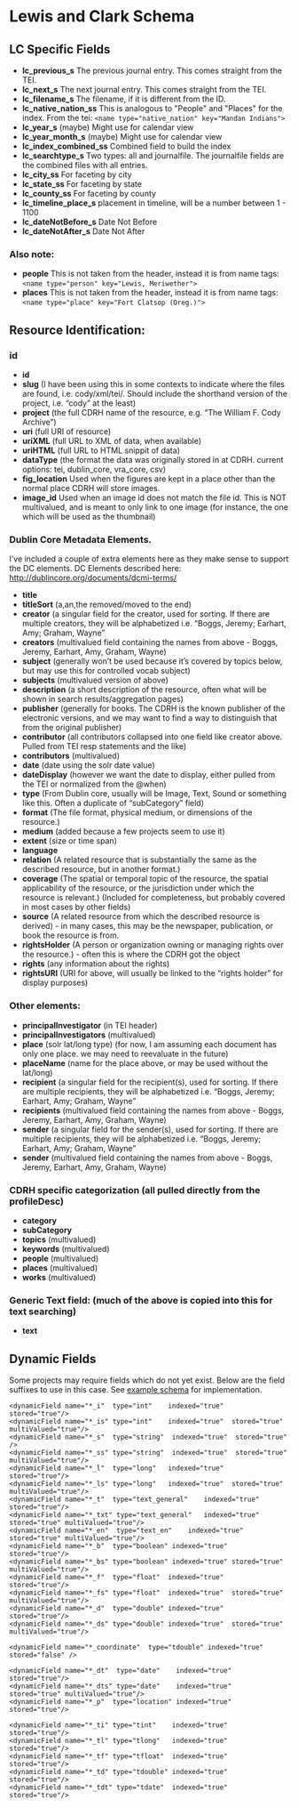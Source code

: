 # Lewis and Clark Schema

## LC Specific Fields

* **lc_previous_s** The previous journal entry. This comes straight from the TEI.
* **lc_next_s** The next journal entry. This comes straight from the TEI.
* **lc_filename_s** The filename, if it is different from the ID. 
* **lc_native_nation_ss** This is analogous to "People" and "Places" for the index. From the tei: `<name type="native_nation" key="Mandan Indians">`
* **lc_year_s** (maybe) Might use for calendar view
* **lc_year_month_s** (maybe)  Might use for calendar view
* **lc_index_combined_ss** Combined field to build the index
* **lc_searchtype_s** Two types: all and journalfile. The journalfile fields are the combined files with all entries.
* **lc_city_ss** For faceting by city
* **lc_state_ss** For faceting by state
* **lc_county_ss** For faceting by county
* **lc_timeline_place_s** placement in timeline, will be a number between 1 - 1100
* **lc_dateNotBefore_s** Date Not Before
* **lc_dateNotAfter_s** Date Not After


### Also note: 

* **people** This is not taken from the header, instead it is from name tags: `<name type="person" key="Lewis, Meriwether">`
* **places** This is not taken from the header, instead it is from name tags: `<name type="place" key="Fort Clatsop (Oreg.)">`

## Resource Identification:

### id
* **id**
* **slug** (I have been using this in some contexts to indicate where the files are found, i.e. cody/xml/tei/. Should include the shorthand version of the project, i.e. “cody” at the least)
* **project** (the full CDRH name of the resource, e.g. “The William F. Cody Archive”)
* **uri** (full URI of resource)
* **uriXML** (full URL to XML of data, when available)
* **uriHTML** (full URL to HTML snippit of data)
* **dataType** (the format the data was originally stored in at CDRH. current options: tei, dublin_core, vra_core, csv)
* **fig_location** Used when the figures are kept in a place other than the normal place CDRH will store images. 
* **image_id** Used when an image id does not match the file id. This is NOT multivalued, and is meant to only link to one image (for instance, the one which will be used as the thumbnail)

### Dublin Core Metadata Elements. 

I’ve included a couple of extra elements here as they make sense to support the DC elements. DC Elements described here: http://dublincore.org/documents/dcmi-terms/

* **title**
* **titleSort** (a,an,the removed/moved to the end)
* **creator** (a singular field for the creator, used for sorting. If there are multiple creators, they will be alphabetized  i.e. “Boggs, Jeremy; Earhart, Amy; Graham, Wayne”
* **creators** (multivalued field containing the names from above - <field>Boggs, Jeremy</field>, <field>Earhart, Amy</field>, <field>Graham, Wayne</field>)
* **subject** (generally won’t be used because it’s covered by topics below, but may use this for controlled vocab subject)
* **subjects** (multivalued version of above)
* **description** (a short description of the resource, often what will be shown in search results/aggregation pages)
* **publisher** (generally for books. The CDRH is the known publisher of the electronic versions, and we may want to find a way to distinguish that from the original publisher)
* **contributor** (all contributors collapsed into one field like creator above. Pulled from TEI resp statements and the like)
* **contributors** (multivalued)
* **date** (date using the solr date value)
* **dateDisplay** (however we want the date to display, either pulled from the TEI or normalized from the @when)
* **type** (From Dublin core, usually will be Image, Text, Sound or something like this. Often a duplicate of “subCategory” field)
* **format** (The file format, physical medium, or dimensions of the resource.)
* **medium** (added because a few projects seem to use it)
* **extent** (size or time span)
* **language**
* **relation** (A related resource that is substantially the same as the described resource, but in another format.)
* **coverage** (The spatial or temporal topic of the resource, the spatial applicability of the resource, or the jurisdiction under which the resource is relevant.) (Included for completeness, but probably covered in most cases by other fields)
* **source** (A related resource from which the described resource is derived) - in many cases, this may be the newspaper, publication, or book the resource is from.
* **rightsHolder** (A person or organization owning or managing rights over the resource.) - often this is where the CDRH got the object
* **rights** (any information about the rights)
* **rightsURI** (URI for above, will usually be linked to the “rights holder” for display purposes)

### Other elements: 

* **principalInvestigator** (in TEI header)
* **principalInvestigators** (multivalued)
* **place** (solr lat/long type) (for now, I am assuming each document has only one place. we may need to reevaluate in the future)
* **placeName** (name for the place above, or may be used without the lat/long)
* **recipient** (a singular field for the recipient(s), used for sorting. If there are multiple recipients, they will be alphabetized  i.e. “Boggs, Jeremy; Earhart, Amy; Graham, Wayne”
* **recipients** (multivalued field containing the names from above - <field>Boggs, Jeremy</field>, <field>Earhart, Amy</field>, <field>Graham, Wayne</field>)
* **sender** (a singular field for the sender(s), used for sorting. If there are multiple recipients, they will be alphabetized  i.e. “Boggs, Jeremy; Earhart, Amy; Graham, Wayne”
* **sender** (multivalued field containing the names from above - <field>Boggs, Jeremy</field>, <field>Earhart, Amy</field>, <field>Graham, Wayne</field>)

### CDRH specific categorization (all pulled directly from the profileDesc)

* **category**
* **subCategory**
* **topics** (multivalued)
* **keywords** (multivalued)
* **people** (multivalued)
* **places** (multivalued)
* **works** (multivalued)

### Generic Text field: (much of the above is copied into this for text searching)

* **text**

## Dynamic Fields

Some projects may require fields which do not yet exist. Below are the field suffixes to use in this case. See [example schema](solr_example_files/api_projectName_test/conf/schema.xml) for implementation.

    <dynamicField name="*_i"  type="int"    indexed="true"  stored="true"/>
    <dynamicField name="*_is" type="int"    indexed="true"  stored="true"  multiValued="true"/>
    <dynamicField name="*_s"  type="string"  indexed="true"  stored="true" />
    <dynamicField name="*_ss" type="string"  indexed="true"  stored="true" multiValued="true"/>
    <dynamicField name="*_l"  type="long"   indexed="true"  stored="true"/>
    <dynamicField name="*_ls" type="long"   indexed="true"  stored="true"  multiValued="true"/>
    <dynamicField name="*_t"  type="text_general"    indexed="true"  stored="true"/>
    <dynamicField name="*_txt" type="text_general"   indexed="true"  stored="true" multiValued="true"/>
    <dynamicField name="*_en"  type="text_en"    indexed="true"  stored="true" multiValued="true"/>
    <dynamicField name="*_b"  type="boolean" indexed="true" stored="true"/>
    <dynamicField name="*_bs" type="boolean" indexed="true" stored="true"  multiValued="true"/>
    <dynamicField name="*_f"  type="float"  indexed="true"  stored="true"/>
    <dynamicField name="*_fs" type="float"  indexed="true"  stored="true"  multiValued="true"/>
    <dynamicField name="*_d"  type="double" indexed="true"  stored="true"/>
    <dynamicField name="*_ds" type="double" indexed="true"  stored="true"  multiValued="true"/>

   <!-- Type used to index the lat and lon components for the "location" FieldType -->
    <dynamicField name="*_coordinate"  type="tdouble" indexed="true"  stored="false" /> 

    <dynamicField name="*_dt"  type="date"    indexed="true"  stored="true"/>
    <dynamicField name="*_dts" type="date"    indexed="true"  stored="true" multiValued="true"/>
    <dynamicField name="*_p"  type="location" indexed="true" stored="true"/>

   <!-- some trie-coded dynamic fields for faster range queries -->
    <dynamicField name="*_ti" type="tint"    indexed="true"  stored="true"/>
    <dynamicField name="*_tl" type="tlong"   indexed="true"  stored="true"/>
    <dynamicField name="*_tf" type="tfloat"  indexed="true"  stored="true"/>
    <dynamicField name="*_td" type="tdouble" indexed="true"  stored="true"/>
    <dynamicField name="*_tdt" type="tdate"  indexed="true"  stored="true"/>